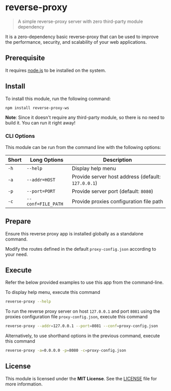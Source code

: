# reverse-proxy

> A simple reverse-proxy server with zero third-party module dependency

It is a zero-dependency basic reverse-proxy that can be used to improve the performance, security, and scalability of your web applications.

## Prerequisite

It requires [node.js](https://nodejs.org/) to be installed on the system.

## Install

To install this module, run the following command:

```sh
npm install reverse-proxy-ws
```

**Note**: Since it doesn't require any third-party module, so there is no need to build it. You can run it right away!

### CLI Options

This module can be run from the command line with the following options:

| Short | Long Options       | Description                                        |
|-------|--------------------|----------------------------------------------------|
| `-h`  | `--help`           | Display help menu                                  |
| `-a`  | `--addr=HOST`      | Provide server host address (default: `127.0.0.1`) |
| `-p`  | `--port=PORT`      | Provide server port (default: `8080`)              |
| `-c`  | `--conf=FILE_PATH` | Provide proxies configuration file path            |

## Prepare

Ensure this reverse proxy app is installed globally as a standalone command.

Modify the routes defined in the default `proxy-config.json` according to your need.

## Execute

Refer the below provided examples to use this app from the command-line.

To display help menu, execute this command

```sh
reverse-proxy --help
```

To run the reverse proxy server on host `127.0.0.1` and port `8081` using the proxies configuration file `proxy-config.json`, execute this command

```sh
reverse-proxy --addr=127.0.0.1 --port=8081 --conf=proxy-config.json
```

Alternatively, to use shorthand options in the previous command, execute this command

```sh
reverse-proxy -a=0.0.0.0 -p=8080 -c=proxy-config.json
```

## License

This module is licensed under the **MIT License**. See the [LICENSE](./LICENSE) file for more information.
